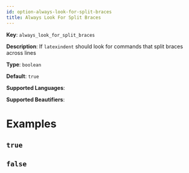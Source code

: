 ```yaml
---
id: option-always-look-for-split-braces
title: Always Look For Split Braces
---
```

**Key**: `always_look_for_split_braces`

**Description**: If `latexindent` should look for commands that split braces across lines

**Type**: `boolean`

**Default**: `true`

**Supported Languages**: 

**Supported Beautifiers**: 

# Examples
## `true`
## `false`